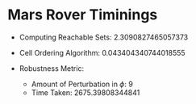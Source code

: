 # Mars Rover Timinings 

* Computing Reachable Sets: 2.3090827465057373

* Cell Ordering Algorithm: 0.043404340744018555

* Robustness Metric: <TODO>

  * Amount of Perturbation in $\phi$: 9
  * Time Taken: 2675.39808344841

  

